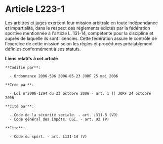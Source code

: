 # Article L223-1

Les arbitres et juges exercent leur mission arbitrale en toute indépendance et impartialité, dans le respect des règlements
édictés par la fédération sportive mentionnée à l'article L. 131-14, compétente pour la discipline et auprès de laquelle ils
sont licenciés. Cette fédération assure le contrôle de l'exercice de cette mission selon les règles et procédures
préalablement définies conformément à ses statuts.

**Liens relatifs à cet article**

	**Codifié par**:

	  - Ordonnance 2006-596 2006-05-23 JORF 25 mai 2006

	**Créé par**:

	  - Loi n°2006-1294 du 23 octobre 2006 - art. 1 () JORF 24 octobre 2006

	**Cité par**:

	  - Code de la sécurité sociale. - art. L311-3 (VD)
	  - Code général des impôts, CGI. - art. 92 (V)

	**Cite**:

	  - Code du sport. - art. L131-14 (V)
